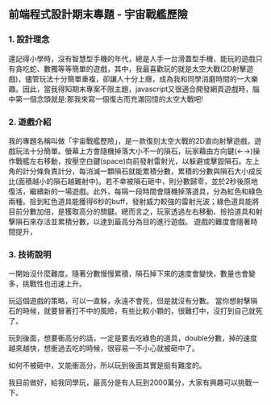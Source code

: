 ## 前端程式設計期末專題 - 宇宙戰艦歷險
### 1. 設計理念
還記得小學時，沒有智慧型手機的年代，總是人手一台滑蓋型手機，能玩的遊戲只有貪吃蛇、數獨等等簡單的遊戲，其中，我最喜歡玩的就是太空大戰(2D射擊遊戲)，儘管玩法十分簡單重複，卻讓人十分上癮，成為我和同學消磨時間的一大樂趣。因此，當我得知期末專案不限主題，javascript又很適合開發網頁遊戲時，腦中第一個念頭就是:那我來寫一個復古而充滿回憶的太空大戰吧!
### 2. 遊戲介紹
我的專題名稱叫做「宇宙戰艦歷險」，是一款復刻太空大戰的2D直向射擊遊戲，遊戲玩法十分簡單。螢幕上方會隨機掉落大小不一的隕石，玩家藉由方向鍵(←→)操作戰艦左右移動，按壓空白鍵(space)向前發射雷射光，以躲避或擊毀隕石。左上角的計分條負責計分，每消滅一顆隕石就能累積分數，累積的分數與隕石大小成反比(面積越小的隕石越難射中)。若不幸被隕石砸中，則分數歸零，並於2秒後原地復活，繼續新的一場遊戲。此外，每隔一段時間會隨機掉落道具，分為紅色和綠色兩種。撿到紅色道具能獲得6秒的buff，發射威力較強的雷射光波；綠色道具能將目前分數加倍，是獲取高分的關鍵。總而言之，玩家透過左右移動、撿拾道具和射擊隕石來存活並累積分數，以達到最高分為目的進行遊戲。
遊戲的難度會隨著時間提升，
### 3. 技術說明
一開始沒什麼難度。隨著分數慢慢累積，隕石掉下來的速度會變快，數量也會變多，挑戰性也迅速上升。

玩這個遊戲的策略，可以一直躲，永遠不會死，但是就沒有分數。
當你想射擊隕石的時候，就要冒著打不中的風險，有些比較小顆的，很難打中，沒打到自己就死了。

玩到後面，想要衝高分的話，一定是要去吃綠色的道具，double分數，掉的速度越來越快，想衝過去吃的時候，很容易一不小心就被砸中了。

如何不被砸中，又能衝高分，所以玩到後面其實是挺有難度的。

我目前做好，給我同學玩，最高分是有人玩到2000萬分，大家有興趣可以挑戰一下。


